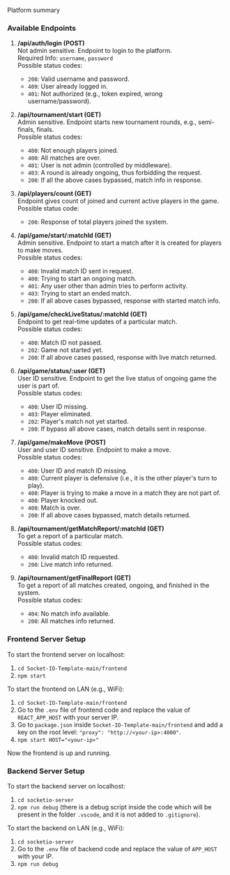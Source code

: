 Platform summary

### Available Endpoints

1. **/api/auth/login (POST)**  
   Not admin sensitive. Endpoint to login to the platform.  
   Required Info: `username`, `password`  
   Possible status codes:  
   - `200`: Valid username and password.
   - `409`: User already logged in.
   - `401`: Not authorized (e.g., token expired, wrong username/password).

2. **/api/tournament/start (GET)**  
   Admin sensitive. Endpoint starts new tournament rounds, e.g., semi-finals, finals.  
   Possible status codes:  
   - `400`: Not enough players joined.
   - `400`: All matches are over.
   - `401`: User is not admin (controlled by middleware).
   - `403`: A round is already ongoing, thus forbidding the request.
   - `200`: If all the above cases bypassed, match info in response.

3. **/api/players/count (GET)**  
   Endpoint gives count of joined and current active players in the game.  
   Possible status code:  
   - `200`: Response of total players joined the system.

4. **/api/game/start/:matchId (GET)**  
   Admin sensitive. Endpoint to start a match after it is created for players to make moves.  
   Possible status codes:  
   - `400`: Invalid match ID sent in request.
   - `400`: Trying to start an ongoing match.
   - `401`: Any user other than admin tries to perform activity.
   - `403`: Trying to start an ended match.
   - `200`: If all above cases bypassed, response with started match info.

5. **/api/game/checkLiveStatus/:matchId (GET)**  
   Endpoint to get real-time updates of a particular match.  
   Possible status codes:  
   - `400`: Match ID not passed.
   - `202`: Game not started yet.
   - `200`: If all above cases passed, response with live match returned.

6. **/api/game/status/:user (GET)**  
   User ID sensitive. Endpoint to get the live status of ongoing game the user is part of.  
   Possible status codes:  
   - `400`: User ID missing.
   - `403`: Player eliminated.
   - `202`: Player's match not yet started.
   - `200`: If bypass all above cases, match details sent in response.

7. **/api/game/makeMove (POST)**  
   User and user ID sensitive. Endpoint to make a move.  
   Possible status codes:  
   - `400`: User ID and match ID missing.
   - `400`: Current player is defensive (i.e., it is the other player's turn to play).
   - `400`: Player is trying to make a move in a match they are not part of.
   - `400`: Player knocked out.
   - `400`: Match is over.
   - `200`: If all above cases bypassed, match details returned.

8. **/api/tournament/getMatchReport/:matchId (GET)**  
   To get a report of a particular match.  
   Possible status codes:  
   - `400`: Invalid match ID requested.
   - `200`: Live match info returned.

9. **/api/tournament/getFinalReport (GET)**  
   To get a report of all matches created, ongoing, and finished in the system.  
   Possible status codes:  
   - `404`: No match info available.
   - `200`: All matches info returned.

### Frontend Server Setup

To start the frontend server on localhost:
1. `cd Socket-IO-Template-main/frontend`
2. `npm start`

To start the frontend on LAN (e.g., WiFi):
1. `cd Socket-IO-Template-main/frontend`
2. Go to the `.env` file of frontend code and replace the value of `REACT_APP_HOST` with your server IP.
3. Go to `package.json` inside `Socket-IO-Template-main/frontend` and add a key on the root level: `"proxy": "http://<your-ip>:4000"`.
4. `npm start HOST="<your-ip>"`

Now the frontend is up and running.

### Backend Server Setup

To start the backend server on localhost:
1. `cd socketio-server`
2. `npm run debug` (there is a debug script inside the code which will be present in the folder `.vscode`, and it is not added to `.gitignore`).

To start the backend on LAN (e.g., WiFi):
1. `cd socketio-server`
2. Go to the `.env` file of backend code and replace the value of `APP_HOST` with your IP.
3. `npm run debug`